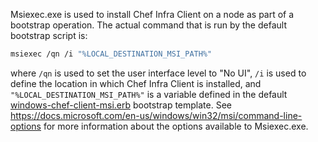 Msiexec.exe is used to install Chef Infra Client on a node as part of a
bootstrap operation. The actual command that is run by the default
bootstrap script is:

```bash
msiexec /qn /i "%LOCAL_DESTINATION_MSI_PATH%"
```

where `/qn` is used to set the user interface level to "No UI", `/i` is
used to define the location in which Chef Infra Client is installed, and
`"%LOCAL_DESTINATION_MSI_PATH%"` is a variable defined in the default
[windows-chef-client-msi.erb](https://github.com/chef/chef/blob/master/lib/chef/knife/bootstrap/templates/windows-chef-client-msi.erb)
bootstrap template. See
<https://docs.microsoft.com/en-us/windows/win32/msi/command-line-options>
for more information about the options available to Msiexec.exe.
